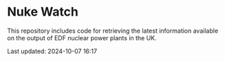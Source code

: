 # Nuke Watch

This repository includes code for retrieving the latest information available on the output of EDF nuclear power plants in the UK.

Last updated: 2024-10-07 16:17